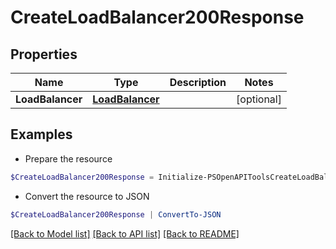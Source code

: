 # CreateLoadBalancer200Response
## Properties

Name | Type | Description | Notes
------------ | ------------- | ------------- | -------------
**LoadBalancer** | [**LoadBalancer**](LoadBalancer.md) |  | [optional] 

## Examples

- Prepare the resource
```powershell
$CreateLoadBalancer200Response = Initialize-PSOpenAPIToolsCreateLoadBalancer200Response  -LoadBalancer null
```

- Convert the resource to JSON
```powershell
$CreateLoadBalancer200Response | ConvertTo-JSON
```

[[Back to Model list]](../README.md#documentation-for-models) [[Back to API list]](../README.md#documentation-for-api-endpoints) [[Back to README]](../README.md)

